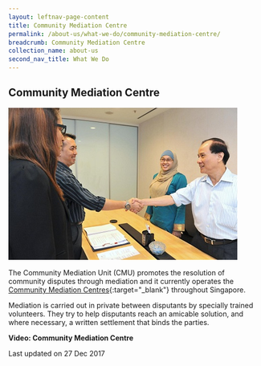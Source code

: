 ```yaml
---
layout: leftnav-page-content
title: Community Mediation Centre
permalink: /about-us/what-we-do/community-mediation-centre/
breadcrumb: Community Mediation Centre
collection_name: about-us
second_nav_title: What We Do
---
```


<style> 
 .image {width: 600px;} 
 .image img {max-width: 100%;} 
</style>

Community Mediation Centre
---

<div class="image"><img src="/images/DSC_6963.jpg/"></div>

The Community Mediation Unit (CMU) promotes the resolution of community disputes through mediation and it currently operates the [Community Mediation Centres](https://cmc.mlaw.gov.sg/){:target="_blank"} throughout Singapore.

Mediation is carried out in private between disputants by specially trained volunteers. They try to help disputants reach an amicable solution, and where necessary, a written settlement that binds the parties. 

**Video: Community Mediation Centre**

<p class="right-side-updated">Last updated on 27 Dec 2017</p>
